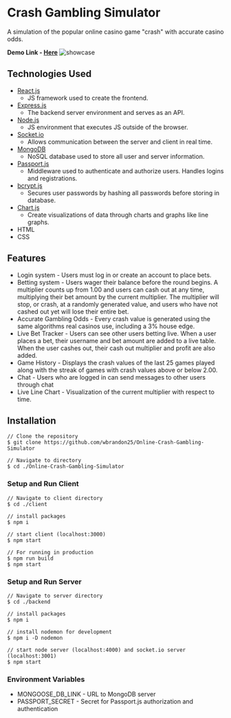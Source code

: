 
# Crash Gambling Simulator 

A simulation of the popular online casino game "crash" with accurate casino odds. 

**Demo Link - [Here](https://poetic-mooncake-6b40f0.netlify.app/)**
![showcase](https://i.imgur.com/bpXV3zI.png)
## Technologies Used 

* [React.js](https://reactjs.org/)
	* JS framework used to create the frontend.
*  [Express.js](https://expressjs.com/)
	* The backend server environment and serves as an API.
* [Node.js](https://nodejs.org/en/)
	* JS environment that executes JS outside of the browser.
* [Socket.io](https://socket.io/)
	* Allows communication between the server and client in real time. 
* [MongoDB](https://www.mongodb.com/)
	* NoSQL database used to store all user and server information. 
* [Passport.js](https://www.passportjs.org/)
	* Middleware used to authenticate and authorize users. Handles logins and registrations.
* [bcrypt.js](https://www.npmjs.com/package/bcrypt)
	* Secures user passwords by hashing all passwords before storing in database. 
* [Chart.js](https://www.chartjs.org/)
	* Create visualizations of data through charts and graphs like line graphs. 
* HTML
* CSS

## Features
* Login system - Users must log in or create an account to place bets. 
* Betting system - Users wager their balance before the round begins. A multiplier counts up from 1.00 and users can cash out at any time, multiplying their bet amount by the current multiplier. The multiplier will stop, or crash, at a randomly generated value, and users who have not cashed out yet will lose their entire bet. 
* Accurate Gambling Odds - Every crash value is generated using the same algorithms real casinos use, including a 3% house edge. 
* Live Bet Tracker - Users can see other users betting live. When a user places a bet, their username and bet amount are added to a live table. When the user cashes out, their cash out multiplier and profit are also added. 
* Game History - Displays the crash values of the last 25 games played along with the streak of games with crash values above or below 2.00. 
* Chat - Users who are logged in can send messages to other users through chat 
* Live Line Chart - Visualization of the current multiplier with respect to time. 

## Installation 
    // Clone the repository
    $ git clone https://github.com/wbrandon25/Online-Crash-Gambling-Simulator
    
    // Navigate to directory
    $ cd ./Online-Crash-Gambling-Simulator

### Setup and Run Client

    // Navigate to client directory 
    $ cd ./client
    
    // install packages
    $ npm i 
    
    // start client (localhost:3000)
    $ npm start
    
    // For running in production
    $ npm run build
    $ npm start

### Setup and Run Server

    // Navigate to server directory 
    $ cd ./backend
    
    // install packages
    $ npm i 
    
    // install nodemon for development
    $ npm i -D nodemon
    
    // start node server (localhost:4000) and socket.io server (localhost:3001) 
    $ npm start 

### Environment Variables 
* MONGOOSE_DB_LINK - URL to MongoDB server 
* PASSPORT_SECRET -  Secret for Passport.js authorization and authentication 
